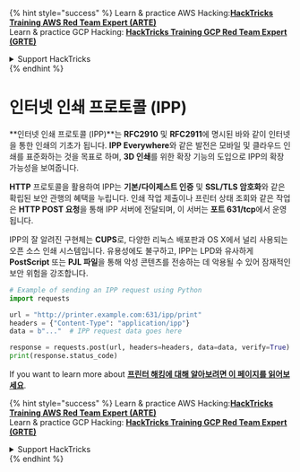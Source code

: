 {% hint style="success" %}
Learn & practice AWS Hacking:<img src="/.gitbook/assets/arte.png" alt="" data-size="line">[**HackTricks Training AWS Red Team Expert (ARTE)**](https://training.hacktricks.xyz/courses/arte)<img src="/.gitbook/assets/arte.png" alt="" data-size="line">\
Learn & practice GCP Hacking: <img src="/.gitbook/assets/grte.png" alt="" data-size="line">[**HackTricks Training GCP Red Team Expert (GRTE)**<img src="/.gitbook/assets/grte.png" alt="" data-size="line">](https://training.hacktricks.xyz/courses/grte)

<details>

<summary>Support HackTricks</summary>

* Check the [**subscription plans**](https://github.com/sponsors/carlospolop)!
* **Join the** 💬 [**Discord group**](https://discord.gg/hRep4RUj7f) or the [**telegram group**](https://t.me/peass) or **follow** us on **Twitter** 🐦 [**@hacktricks\_live**](https://twitter.com/hacktricks\_live)**.**
* **Share hacking tricks by submitting PRs to the** [**HackTricks**](https://github.com/carlospolop/hacktricks) and [**HackTricks Cloud**](https://github.com/carlospolop/hacktricks-cloud) github repos.

</details>
{% endhint %}


# 인터넷 인쇄 프로토콜 \(IPP\)

**인터넷 인쇄 프로토콜 (IPP)**는 **RFC2910** 및 **RFC2911**에 명시된 바와 같이 인터넷을 통한 인쇄의 기초가 됩니다. **IPP Everywhere**와 같은 발전은 모바일 및 클라우드 인쇄를 표준화하는 것을 목표로 하며, **3D 인쇄**를 위한 확장 기능의 도입으로 IPP의 확장 가능성을 보여줍니다.

**HTTP** 프로토콜을 활용하여 IPP는 **기본/다이제스트 인증** 및 **SSL/TLS 암호화**와 같은 확립된 보안 관행의 혜택을 누립니다. 인쇄 작업 제출이나 프린터 상태 조회와 같은 작업은 **HTTP POST 요청**을 통해 IPP 서버에 전달되며, 이 서버는 **포트 631/tcp**에서 운영됩니다.

IPP의 잘 알려진 구현체는 **CUPS**로, 다양한 리눅스 배포판과 OS X에서 널리 사용되는 오픈 소스 인쇄 시스템입니다. 유용성에도 불구하고, IPP는 LPD와 유사하게 **PostScript** 또는 **PJL 파일**을 통해 악성 콘텐츠를 전송하는 데 악용될 수 있어 잠재적인 보안 위험을 강조합니다.
```python
# Example of sending an IPP request using Python
import requests

url = "http://printer.example.com:631/ipp/print"
headers = {"Content-Type": "application/ipp"}
data = b"..."  # IPP request data goes here

response = requests.post(url, headers=headers, data=data, verify=True)
print(response.status_code)
```
If you want to learn more about [**프린터 해킹에 대해 알아보려면 이 페이지를 읽어보세요**](http://hacking-printers.net/wiki/index.php/Main_Page).

{% hint style="success" %}
Learn & practice AWS Hacking:<img src="/.gitbook/assets/arte.png" alt="" data-size="line">[**HackTricks Training AWS Red Team Expert (ARTE)**](https://training.hacktricks.xyz/courses/arte)<img src="/.gitbook/assets/arte.png" alt="" data-size="line">\
Learn & practice GCP Hacking: <img src="/.gitbook/assets/grte.png" alt="" data-size="line">[**HackTricks Training GCP Red Team Expert (GRTE)**<img src="/.gitbook/assets/grte.png" alt="" data-size="line">](https://training.hacktricks.xyz/courses/grte)

<details>

<summary>Support HackTricks</summary>

* Check the [**구독 계획**](https://github.com/sponsors/carlospolop)!
* **Join the** 💬 [**Discord 그룹**](https://discord.gg/hRep4RUj7f) or the [**텔레그램 그룹**](https://t.me/peass) or **follow** us on **Twitter** 🐦 [**@hacktricks\_live**](https://twitter.com/hacktricks\_live)**.**
* **Share hacking tricks by submitting PRs to the** [**HackTricks**](https://github.com/carlospolop/hacktricks) and [**HackTricks Cloud**](https://github.com/carlospolop/hacktricks-cloud) github repos.

</details>
{% endhint %}
